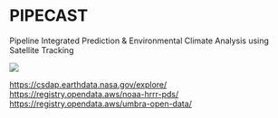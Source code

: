# PIPECAST
Pipeline Integrated Prediction &amp; Environmental Climate Analysis using Satellite Tracking

![](Images/Workflow.png)

https://csdap.earthdata.nasa.gov/explore/
https://registry.opendata.aws/noaa-hrrr-pds/
https://registry.opendata.aws/umbra-open-data/
